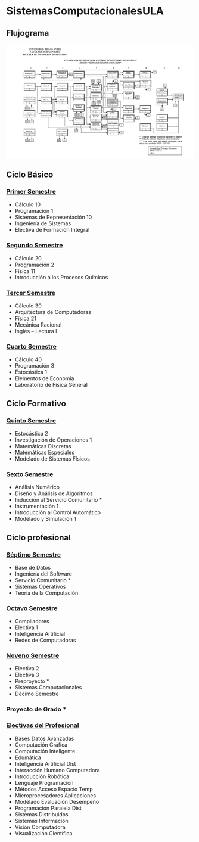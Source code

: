 # SistemasComputacionalesULA

## Flujograma

![Sistemas Computacionales](SistemasComputacionales.png?raw=true "Title")

## Ciclo Básico

### [Primer Semestre](Primer%20Semestre)
- Cálculo 10
- Programación 1
- Sistemas de Representación 10
- Ingeniería de Sistemas
- Electiva de Formación Integral

### [Segundo Semestre](Segundo%20Semestre)
- Cálculo 20
- Programación 2
- Física 11
- Introducción a los Procesos Químicos

### [Tercer Semestre](Tercer%20Semestre)
- Cálculo 30
- Arquitectura de Computadoras
- Física 21
- Mecánica Racional
- Inglés – Lectura I

### [Cuarto Semestre](Cuarto%20Semestre)
- Cálculo 40
- Programación 3
- Estocástica 1
- Elementos de Economía
- Laboratorio de Física General

## Ciclo Formativo

### [Quinto Semestre](Quinto%20Semestre)
- Estocástica 2
- Investigación de Operaciones 1
- Matemáticas Discretas
- Matemáticas Especiales
- Modelado de Sistemas Físicos

### [Sexto Semestre](Sexto%20Semestre)
- Análisis Numérico
- Diseño y Análisis de Algoritmos
- Inducción al Servicio Comunitario *
- Instrumentación 1
- Introducción al Control Automático
- Modelado y Simulación 1

## Ciclo profesional

### [Séptimo Semestre](Septimo%20Semestre)
- Base de Datos
- Ingeniería del Software
- Servicio Comunitario *
- Sistemas Operativos
- Teoría de la Computación

### [Octavo Semestre](Octavo%20Semestre)
- Compiladores
- Electiva 1
- Inteligencia Artificial
- Redes de Computadoras

### [Noveno Semestre](Noveno%20Semestre)
- Electiva 2
- Electiva 3
- Preproyecto *
- Sistemas Computacionales
- Décimo Semestre

### Proyecto de Grado *

### [Electivas del Profesional](Electivas)
- Bases Datos Avanzadas
- Computación Gráfica
- Computación Inteligente
- Edumática
- Inteligencia Artificial Dist
- Interacción Humano Computadora
- Introducción Robótica
- Lenguaje Programación
- Métodos Acceso Espacio Temp
- Microprocesadores Aplicaciones
- Modelado Evaluación Desempeño
- Programación Paralela Dist
- Sistemas Distribuidos
- Sistemas Información
- Visión Computadora
- Visualización Científica
